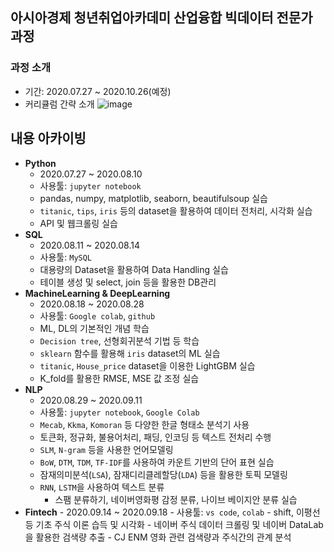## 아시아경제 청년취업아카데미 산업융합 빅데이터 전문가 과정

### 과정 소개
  - 기간: 2020.07.27 ~ 2020.10.26(예정)
  - 커리큘럼 간략 소개
![image](https://modo-phinf.pstatic.net/20200420_105/1587346729900Hfj7J_JPEG/mosaiISegt.jpeg)

## 내용 아카이빙

  - __Python__
    - 2020.07.27 ~ 2020.08.10
    - 사용툴: `jupyter notebook`
    - pandas, numpy, matplotlib, seaborn, beautifulsoup 실습
    - `titanic`, `tips`, `iris` 등의 dataset을 활용하여 데이터 전처리, 시각화 실습
    - API 및 웹크롤링 실습
  - __SQL__
    - 2020.08.11 ~ 2020.08.14
    - 사용툴: `MySQL`
    - 대용량의 Dataset을 활용하여 Data Handling 실습
    - 테이블 생성 및 select, join 등을 활용한 DB관리
  - __MachineLearning & DeepLearning__
    - 2020.08.18 ~ 2020.08.28
    - 사용툴: `Google colab`, `github`
    - ML, DL의 기본적인 개념 학습
    - `Decision tree`, 선형회귀분석 기법 등 학습
    - `sklearn` 함수를 활용해 `iris` dataset의 ML 실습
    - `titanic`, `House_price` dataset을 이용한 LightGBM 실습
    - K_fold를 활용한 RMSE, MSE 값 조정 실습
  - __NLP__
    - 2020.08.29 ~ 2020.09.11
    - 사용툴: `jupyter notebook`, `Google Colab`
    - `Mecab`, `Kkma`, `Komoran` 등 다양한 한글 형태소 분석기 사용
    - 토큰화, 정규화, 불용어처리, 패딩, 인코딩 등 텍스트 전처리 수행
    - `SLM`, `N-gram` 등을 사용한 언어모델링
    - `BoW`, `DTM`, `TDM`, `TF-IDF`를 사용하여 카운트 기반의 단어 표현 실습
    - 잠재의미분석(`LSA`), 잠재디리클레할당(`LDA`) 등을 활용한 토픽 모델링
    - `RNN`, `LSTM`을 사용하여 텍스트 분류
      + 스팸 분류하기, 네이버영화평 감정 분류, 나이브 베이지안 분류 실습
   - __Fintech__
    - 2020.09.14 ~ 2020.09.18
    - 사용툴: `vs code`, `colab`
    - shift, 이평선 등 기초 주식 이론 습득 및 시각화
    - 네이버 주식 데이터 크롤링 및 네이버 DataLab을 활용한 검색량 추출 
    - CJ ENM 영화 관련 검색량과 주식간의 관계 분석
